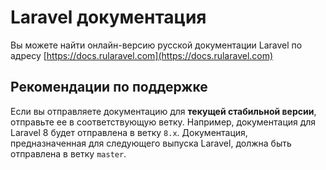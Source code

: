 # Laravel документация

Вы можете найти онлайн-версию русской документации Laravel по адресу [https://docs.rularavel.com](https://docs.rularavel.com)

## Рекомендации по поддержке

Если вы отправляете документацию для **текущей стабильной версии**, отправьте ее в соответствующую ветку. Например, документация для Laravel 8 будет отправлена в ветку `8.x`. Документация, предназначенная для следующего выпуска Laravel, должна быть отправлена в ветку `master`.
